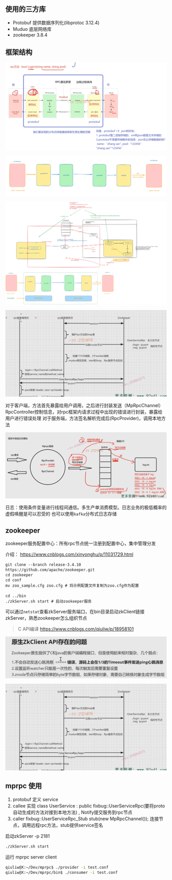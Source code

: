 ## 使用的三方库

- Protobuf 提供数据序列化(libprotoc 3.12.4)
- Muduo 底层网络库
- zookeeper 3.8.4


## 框架结构

![alt text](assets/README/image.png)

![alt text](assets/README/image-1.png)

![alt text](assets/README/无标题-2025-01-22-1759.svg)

![alt text](assets/README/image-4.png)

对于客户端，方法首先暴露给用户调用，之后进行封装发送（MpRpcChannel）
    RpcController控制信息，对rpc框架内请求过程中出现的错误进行封装，暴露给用户进行错误处理
对于服务端，方法签名解析完成后(RpcProvider)，调用本地方法

![alt text](assets/README/image-2.png)

日志：使用条件变量进行线程间通信。多生产单消费模型。日志业务的极低概率的虚假唤醒是可以忍受的
也可以使用`kafka`分布式日志存储

## zookeeper

zookeeper服务配置中心：所有rpc节点统一注册到配置中心，集中管理分发

介绍： https://www.cnblogs.com/xinyonghu/p/11031729.html

```
git clone --branch release-3.4.10 https://github.com/apache/zookeeper.git
cd zookeeper
cd conf
mv zoo_sample.cfg zoo.cfg # 将示例配置文件复制为zoo.cfg作为配置

cd ../bin
./zkServer.sh start # 启动zookeeper服务

```
可以通过`netstat`查看zkServer服务端口，在bin目录启动zkClient链接zkServer，熟悉zookeeper怎么组织节点


> C API编译 https://www.cnblogs.com/qiuliw/p/18958101

![alt text](assets/README/image-5.png)

![alt text](assets/README/image-4.png)

## mprpc 使用

1. protobuf 定义 service
2. callee 实现 class UserService : public fixbug::UserServiceRpc(要将proto自动生成的方法对接到本地方法) , Notify提交服务到rpc节点
3. caller fixbug::UserServiceRpc_Stub stub(new MpRpcChannel()); 连接节点，调用远程rpc方法，stub提供service签名


启动zkServer -p 2181
```sh
./zkServer.sh start
```
运行 mprpc server client
```sh
qiuliw@X:~/Dev/mprpc$ ./provider -i test.conf
qiuliw@X:~/Dev/mprpc/bin$ ./consumer -i test.conf 
```





